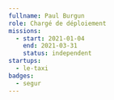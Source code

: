```yaml
---
fullname: Paul Burgun
role: Chargé de déploiement
missions:
  - start: 2021-01-04
    end: 2021-03-31
    status: independent
startups:
  - le-taxi
badges:
  - segur
---
```



